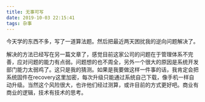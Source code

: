 ```yaml
---
title: 无事可写
date: 2019-10-03 22:15:41
tags: 杂事
---
```


今天学的东西不多，写了一道算法题。然后把最近两天困扰我的逆向问题解决了。



<!--more-->



解决的方法已经写在另一篇文章了，感觉目前这家公司的问题在于管理体系不完善，应对问题的能力有点弱。问题想的也不周全，另外一个很大的原因是系统开发部门能力太弱鸡了。这只是我的猜测。如果是我要做这样一件事的话，我肯定会把系统固件在recovery这里加密，每次升级只能通过系统自己下载，像手机一样自动升级。当然这个风险很大，也许他们经过测算，或许目前的方式更好吧。商业有商业的逻辑，技术有技术的思考。